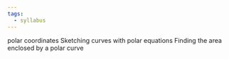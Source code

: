```yaml
---
tags:
  - syllabus
---
```


polar coordinates
Sketching curves with polar equations
Finding the area enclosed by a polar curve
